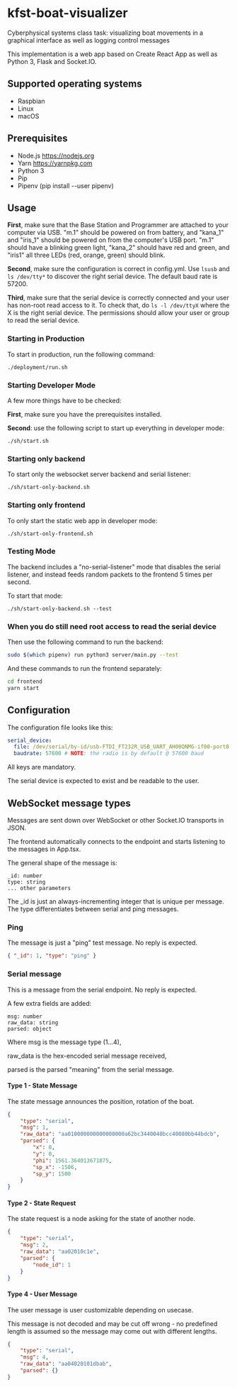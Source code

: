 # kfst-boat-visualizer

Cyberphysical systems class task: visualizing boat movements in a graphical interface as well as logging control messages

This implementation is a web app based on Create React App as well as Python 3, Flask and Socket.IO.

## Supported operating systems

- Raspbian
- Linux
- macOS

## Prerequisites

- Node.js https://nodejs.org
- Yarn https://yarnpkg.com
- Python 3
- Pip
- Pipenv (pip install --user pipenv)

## Usage

**First**, make sure that the Base Station and Programmer are attached to your computer 
via USB. "m.1" should be powered on from battery, and "kana_1" and "iris_1" should be
powered on from the computer's USB port. "m.1" should have a blinking green light,
"kana_2" should have red and green, and "iris1" all three LEDs (red, orange, green) should blink.

**Second**, make sure the configuration is correct in config.yml. Use `lsusb` and `ls /dev/tty*` to discover
the right serial device. The default baud rate is 57200.

**Third**, make sure that the serial device is correctly connected and your user has
non-root read access to it. To check that, do `ls -l /dev/ttyX` where the X is the right serial device.
The permissions should allow your user or group to read the serial device.

### Starting in Production

To start in production, run the following command:

    ./deployment/run.sh

### Starting Developer Mode

A few more things have to be checked:

**First**, make sure you have the prerequisites installed.

**Second**: use the following script to start up everything in developer mode:

    ./sh/start.sh

### Starting only backend

To start only the websocket server backend and serial listener:

    ./sh/start-only-backend.sh

### Starting only frontend

To only start the static web app in developer mode:

    ./sh/start-only-frontend.sh

### Testing Mode

The backend includes a "no-serial-listener" mode that disables the serial listener,
and instead feeds random packets to the frontend 5 times per second.

To start that mode:

    ./sh/start-only-backend.sh --test

### When you do still need root access to read the serial device

Then use the following command to run the backend:

```bash
sudo $(which pipenv) run python3 server/main.py --test
```

And these commands to run the frontend separately:

```bash
cd frontend
yarn start
```

## Configuration

The configuration file looks like this:

```yaml
serial_device: 
  file: /dev/serial/by-id/usb-FTDI_FT232R_USB_UART_AH00QNMG-if00-port0
  baudrate: 57600 # NOTE: the radio is by default @ 57600 baud

```

All keys are mandatory.

The serial device is expected to exist and be readable to the user.

## WebSocket message types

Messages are sent down over WebSocket or other Socket.IO transports in JSON.

The frontend automatically connects to the endpoint and starts listening to the
messages in App.tsx.

The general shape of the message is:

```
_id: number
type: string
... other parameters
```

The _id is just an always-incrementing integer that is unique per message.
The type differentiates between serial and ping messages.

### Ping

The message is just a "ping" test message. No reply is expected.

```json
{ "_id": 1, "type": "ping" }
```

### Serial message

This is a message from the serial endpoint. No reply is expected.

A few extra fields are added:

```
msg: number
raw_data: string
parsed: object
```

Where msg is the message type (1...4), 

raw_data is the hex-encoded serial message received,

parsed is the parsed "meaning" from the serial message.

#### Type 1 - State Message

The state message announces the position, rotation of the boat.

```json
{
    "type": "serial",
    "msg": 1,
    "raw_data": "aa010000000000000000a62bc3440040bcc40080bb44bdcb",
    "parsed": { 
        "x": 0,
        "y": 0,
        "phi": 1561.364013671875,
        "sp_x": -1506,
        "sp_y": 1500
    }
}
```

#### Type 2 - State Request

The state request is a node asking for the state of another node.

```json
{
    "type": "serial",
    "msg": 2,
    "raw_data": "aa02010c1e",
    "parsed": {
        "node_id": 1
    }
}
```

#### Type 4 - User Message

The user message is user customizable depending on usecase.

This message is not decoded and may be cut off wrong - no predefined length is assumed so the message may come out with different lengths.

```json
{
    "type": "serial",
    "msg": 4,
    "raw_data": "aa04020101dbab",
    "parsed": {}
}
```